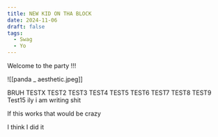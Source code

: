 ```yaml
---
title: NEW KID ON THA BLOCK
date: 2024-11-06
draft: false
tags:
  - Swag
  - Yo
---
```


Welcome to the party !!! 

![[panda _ aesthetic.jpeg]]

BRUH
TESTX
TEST2
TEST3
TEST4
TEST5
TEST6
TEST7
TEST8
TEST9
Test15
ily
i am writing shit

If this works that would be crazy

I think I did it